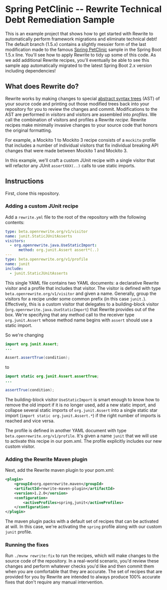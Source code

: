 # Spring PetClinic -- Rewrite Technical Debt Remediation Sample

This is an example project that shows how to get started with Rewrite to automatically perform framework migrations and eliminate technical debt! The default branch (1.5.x) contains a slightly messier form of the last modification made to the famous [Spring PetClinic](https://github.com/spring-projects/spring-petclinic) sample in the Spring Boot 1.5.x line. You'll see how to apply Rewrite to tidy up some of this code. As we add additional Rewrite recipes, you'll eventually be able to see this sample app automatically migrated to the latest Spring Boot 2.x version including dependencies!

## What does Rewrite do?

Rewrite works by making changes to special [abstract syntax trees](https://en.wikipedia.org/wiki/Abstract_syntax_tree) (AST) of your source code and printing out those modified trees back into your repository for you to review the changes and commit. Modifications to the AST are performed in _visitors_ and visitors are assembled into _profiles_. We call the combination of visitors and profiles a Rewrite _recipe_. Rewrite recipes make minimally invasive changes to your source code that honors the original formatting.

For example, a Mockito 1 to Mockito 3 recipe consists of a `mockito` profile that includes a number of individual visitors that fix individual breaking API changes that were made between Mockito 1 and Mockito 3.

In this example, we'll craft a custom JUnit recipe with a single visitor that will refactor any JUnit `assertXXX(..)` calls to use static imports.

## Instructions

First, clone this repository.

### Adding a custom JUnit recipe

Add a `rewrite.yml` file to the root of the repository with the following contents:

```yml
type: beta.openrewrite.org/v1/visitor
name: junit.StaticJUnitAsserts
visitors:
  - org.openrewrite.java.UseStaticImport:
      method: org.junit.Assert assert*(..)
---
type: beta.openrewrite.org/v1/profile
name: junit
include:
  - junit.StaticJUnitAsserts
```

This single YAML file contains two YAML documents: a declarative Rewrite visitor and a profile that includes that visitor. The visitor is defined with type `beta.openrewrite.org/v1/visitor` and given a name. Generally, group the visitors for a recipe under some common prefix (in this case `junit.`). Effectively, this is a custom visitor that delegates to a building-block visitor (`org.openrewrite.java.UseStaticImport`) that Rewrite provides out of the box. We're specifying that any method call to the receiver type `org.junit.Assert` whose method name begins with `assert` should use a static import. 

So we're changing

```java
import org.junit.Assert;
...

Assert.assertTrue(condition);
```

to

```java
import static org.junit.Assert.assertTrue;
...

assertTrue(condition);
```

The building-block visitor `UseStaticImport` is smart enough to know how to remove the old import if it is no longer used, add a new static import, and collapse several static imports of `org.junit.Assert` into a single static star import (`import static org.junit.Assert.*`) if the right number of imports is reached and vice versa.

The profile is defined in another YAML document with type `beta.openrewrite.org/v1/profile`. It's given a name `junit` that we will use to activate this recipe in our pom.xml. The profile explicitly includes our new custom visitor.

### Adding the Rewrite Maven plugin

Next, add the Rewrite maven plugin to your pom.xml:

```xml
<plugin>
    <groupId>org.openrewrite.maven</groupId>
    <artifactId>rewrite-maven-plugin</artifactId>
    <version>1.2.0</version>
    <configuration>
        <activeProfiles>spring,junit</activeProfiles>
    </configuration>
</plugin>
```

The maven plugin packs with a default set of recipes that can be activated at will. In this case, we're activating the `spring` profile along with our custom `junit` profile.

### Running the fixes

Run `./mvnw rewrite:fix` to run the recipes, which will make changes to the source code of the repository. In a real-world scenario, you'd review these changes and perform whatever checks you'd like and then commit them when you are comfortable that they are accurate. The set of recipes that are provided for you by Rewrite are intended to always produce 100% accurate fixes that don't require any manual intervention.

